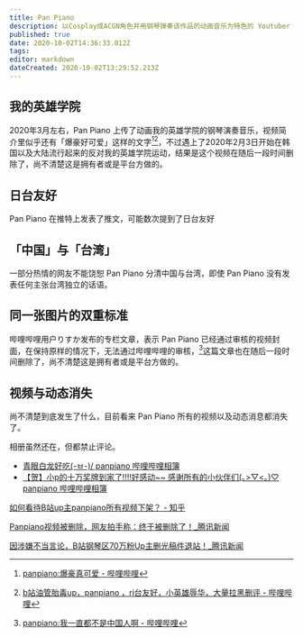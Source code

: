 ```yaml
---
title: Pan Piano
description: 以Cosplay成ACGN角色并用钢琴弹奏该作品的动画音乐为特色的 Youtuber
published: true
date: 2020-10-02T14:36:33.012Z
tags: 
editor: markdown
dateCreated: 2020-10-02T13:29:52.213Z
---
```


## 我的英雄学院

2020年3月左右，Pan Piano 上传了动画我的英雄学院的钢琴演奏音乐，视频简介里似乎还有「爆豪好可爱」这样的文字[^pFwPe][^peCTQ]，不过遇上了2020年2月3日开始在韩国以及大陆流行起来的反对我的英雄学院运动，结果是这个视频在随后一段时间删除了，尚不清楚这是拥有者或是平台方做的。

[^pFwPe]: [panpiano:爆豪真可爱 - 哔哩哔哩](https://archive.vn/pFwPe "https://www.bilibili.com/read/cv5353312/")
[^peCTQ]: [b站油管胎毒up，panpiano ，ri台友好，小英雄辱华，大量拉黑删评 - 哔哩哔哩](https://archive.vn/peCTQ "https://www.bilibili.com/read/cv6478708/")

## 日台友好

Pan Piano 在推特上发表了推文，可能数次提到了日台友好

## 「中国」与「台湾」

一部分热情的网友不能饶恕 Pan Piano 分清中国与台湾，即使 Pan Piano 没有发表任何主张台湾独立的话语。

## 同一张图片的双重标准

哔哩哔哩用户りすか发布的专栏文章，表示 Pan Piano 已经通过审核的视频封面，在保持原样的情况下，无法通过哔哩哔哩的审核，[^VfUy7]这篇文章也在随后一段时间删除了，尚不清楚这是拥有者或是平台方做的。

[^VfUy7]: [panpiano:我一直都不是中国人啊 - 哔哩哔哩](https://archive.vn/VfUy7 "https://www.bilibili.com/read/cv6197010")

## 视频与动态消失

尚不清楚到底发生了什么，目前看来 Pan Piano 所有的视频以及动态消息都消失了。

相册虽然还在，但都禁止评论。

+ [青眼白龙好吃\(-ㅂ-)/ panpiano 哔哩哔哩相簿](https://archive.vn/Wtjsp "https://h.bilibili.com/81458699")
+ [【贺】小p的十万奖牌到家了!!!!好感动~~ 感谢所有的小伙伴们(｡>▽<｡)♡ panpiano 哔哩哔哩相簿](https://archive.vn/0WGzx "https://h.bilibili.com/21546631")

[如何看待B站up主panpiano所有视频下架？ - 知乎](https://web.archive.org/web/20201002135512/https://www.zhihu.com/question/420314777)

[Panpiano视频被删除，网友拍手称：终于被删除了！_腾讯新闻](https://web.archive.org/web/20201002124907/https://new.qq.com/omn/20200913/20200913A00LK300.html)

[因涉嫌不当言论，B站钢琴区70万粉Up主删光稿件退站！_腾讯新闻](https://web.archive.org/web/20201002125013/https://new.qq.com/rain/a/20200911A0I4UN00)

<!--
[Re: [閒聊] panpiano對岸開燒？ - c_chat | PTT動漫區](https://web.archive.org/web/20201002140033/https://pttcomic.com/c_chat/M.1590521275.A.460.html)
[Re: [閒聊] panpiano對岸開燒？ - C_Chat | PTT Web](https://web.archive.org/web/20201002140033/https://pttweb.tw/s/gi79U)
[如何看待up主panpiano大火后所引发的关于支持《我的英雄学院》的争议？是否为水军有意为之？ - 知乎](https://web.archive.org/web/20201002135441/https://www.zhihu.com/question/397805036)
[如何看待up主panpiano大火后所引发的关于支持《我的英雄学院》的争议？是否为水军有意为之？ - 知乎](https://archive.is/HcLhc)
[超 "兇" 鋼琴 Youtuber 遭批台獨！竟引發中國鄉民倒戈相挺、直呼「眾所皆知，衣服越少防禦越高」！ - COOL-STYLE 潮流生活網](https://web.archive.org/web/20201002134117/https://www.cool-style.com.tw/wd2/archives/526235)
[如何评价B站up panpiano？ - 知乎](https://web.archive.org/web/20201002142326/https://www.zhihu.com/question/382596290)
[【情報】對岸開燒「Pan Piano」辱華　舉報者卻被Bilibili網友嗆爆：想看奶就閉嘴 @場外休憩區 哈啦板 - 巴哈姆特](https://web.archive.org/web/20201002141529/https://forum.gamer.com.tw/C.php?bsn=60076&snA=5732889)
[本想大聲斥責Pan Piano　Bilibili董事長「忍不住訂閱她」　網笑：辱華變乳滑 | 胖丁呷麵 | 鍵盤大檸檬 | ETtoday新聞雲](https://web.archive.org/web/20200620160534/https://www.ettoday.net/dalemon/post/50614)
[對岸開燒「Pan Piano」辱華　舉報者卻被Bilibili網友嗆爆：想看奶就閉嘴 | 胖丁呷麵 | 鍵盤大檸檬 | ETtoday新聞雲](https://web.archive.org/web/20200826022235/https://www.ettoday.net/dalemon/post/50458)

[Pan Piano 粉丝言论收集 一](https://web.archive.org/web/20201002140546/http://peco-img.uc.cn/image/humor/unk/ugc/Y2NDA4NgMTA5OTc/fb1db03c27410ccdaf5df370a42bf6ad?uid=humor&ts=1596354947294&sign=00d9f85748902b015d0d412f1a39e231)
[Pan Piano 粉丝言论收集 二](https://web.archive.org/web/20201002140543/http://peco-img.uc.cn/image/humor/unk/ugc/Y2NDA4NgMTA5OTc/982c63d0c4a0128767f50101914dd7cf?uid=humor&ts=1598512831439&sign=d1412b3f0013d7b4b65b8167249de899)

-->
